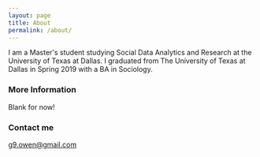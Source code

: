 ```yaml
---
layout: page
title: About
permalink: /about/
---
```


I am a Master's student studying Social Data Analytics and Research at the University of Texas at Dallas. I graduated from The University of Texas at Dallas in Spring 2019 with a BA in Sociology. 

### More Information

Blank for now!

### Contact me

[g9.owen@gmail.com](mailto:g9.owen@gmail.com)
